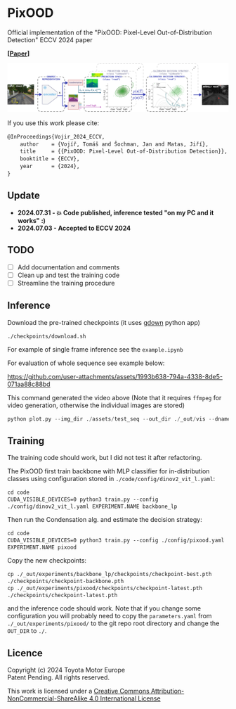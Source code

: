 # PixOOD
Official implementation of the "PixOOD: Pixel-Level Out-of-Distribution Detection" ECCV 2024 paper

**[[Paper](http://arxiv.org/abs/2405.19882)]**

![PixOOD method overview](./assets/pixood_scheme.png)

If you use this work please cite:
```latex
@InProceedings{Vojir_2024_ECCV,
    author    = {Vojíř, Tomáš and Šochman, Jan and Matas, Jiří},
    title     = {{PixOOD: Pixel-Level Out-of-Distribution Detection}},
    booktitle = {ECCV},
    year      = {2024},
}
```

## Update
- **2024.07.31 - 💥 Code published, inference tested "on my PC and it works" :)** 
- **2024.07.03 - Accepted to ECCV 2024**

## TODO
- [ ] Add documentation and comments
- [ ] Clean up and test the training code
- [ ] Streamline the training procedure

## Inference 
Download the pre-trained checkpoints (it uses [gdown](https://github.com/wkentaro/gdown) python app)
```
./checkpoints/download.sh
```

For example of single frame inference see the `example.ipynb`

For evaluation of whole sequence see example below:

https://github.com/user-attachments/assets/1993b638-794a-4338-8de5-071aa88c88bd

This command generated the video above (Note that it requires `ffmpeg` for video generation, otherwise the individual images are stored)  
```python
python plot.py --img_dir ./assets/test_seq --out_dir ./_out/vis --dname wos_seq1 --fps 10 --thr 0.995
```

## Training
The training code should work, but I did not test it after refactoring.

The PixOOD first train backbone with MLP classifier for in-distribution classes using configuration stored in `./code/config/dinov2_vit_l.yaml`:

```
cd code
CUDA_VISIBLE_DEVICES=0 python3 train.py --config ./config/dinov2_vit_l.yaml EXPERIMENT.NAME backbone_lp
```

Then run the Condensation alg. and estimate the decision strategy:

```
cd code
CUDA_VISIBLE_DEVICES=0 python3 train.py --config ./config/pixood.yaml EXPERIMENT.NAME pixood
```

Copy the new checkpoints:
```
cp ./_out/experiments/backbone_lp/checkpoints/checkpoint-best.pth ./checkpoints/checkpoint-backbone.pth
cp ./_out/experiments/pixood/checkpoints/checkpoint-latest.pth ./checkpoints/checkpoint-latest.pth
```
and the inference code should work. Note that if you change some configuration
you will probably need to copy the `parameters.yaml` from
`./_out/experiments/pixood/` to the git repo root directory and change the
`OUT_DIR` to `./`.

## Licence
Copyright (c) 2024 Toyota Motor Europe<br>
Patent Pending. All rights reserved.

This work is licensed under a [Creative Commons
Attribution-NonCommercial-ShareAlike 4.0 International
License](https://creativecommons.org/licenses/by-nc/4.0/)
